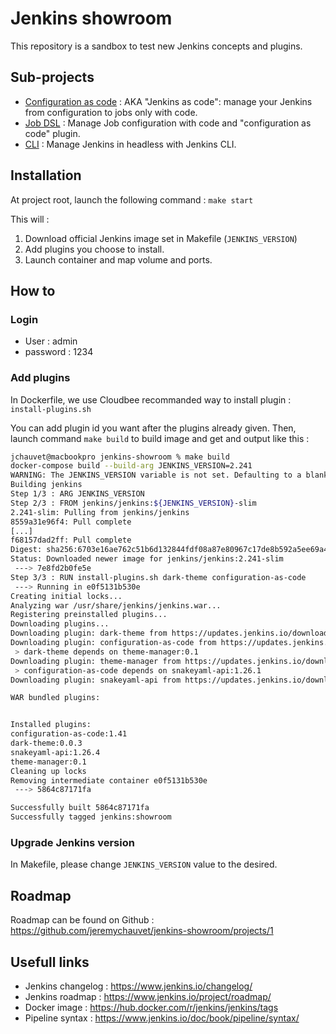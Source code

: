 # Jenkins showroom

This repository is a sandbox to test new Jenkins concepts and plugins.

## Sub-projects

- [Configuration as code](./docs/casc/README.md) : AKA "Jenkins as code": manage your Jenkins from configuration to jobs only with code.
- [Job DSL](./docs/job-dsl/README.md) : Manage Job configuration with code and "configuration as code" plugin.
- [CLI](./docs/cli/README.md) : Manage Jenkins in headless with Jenkins CLI.

## Installation

At project root, launch the following command : `make start`

This will :

1. Download official Jenkins image set in Makefile (`JENKINS_VERSION`)
2. Add plugins you choose to install.
3. Launch container and map volume and ports.

## How to

### Login

- User : admin
- password : 1234

### Add plugins

In Dockerfile, we use Cloudbee recommanded way to install plugin : `install-plugins.sh`

You can add plugin id you want after the plugins already given. Then, launch command `make build` to build image and get and output like this :

```bash
jchauvet@macbookpro jenkins-showroom % make build
docker-compose build --build-arg JENKINS_VERSION=2.241
WARNING: The JENKINS_VERSION variable is not set. Defaulting to a blank string.
Building jenkins
Step 1/3 : ARG JENKINS_VERSION
Step 2/3 : FROM jenkins/jenkins:${JENKINS_VERSION}-slim
2.241-slim: Pulling from jenkins/jenkins
8559a31e96f4: Pull complete
[...]
f68157dad2ff: Pull complete
Digest: sha256:6703e16ae762c51b6d132844fdf08a87e80967c17de8b592a5ee69a429d5804c
Status: Downloaded newer image for jenkins/jenkins:2.241-slim
 ---> 7e8fd2b0fe5e
Step 3/3 : RUN install-plugins.sh dark-theme configuration-as-code
 ---> Running in e0f5131b530e
Creating initial locks...
Analyzing war /usr/share/jenkins/jenkins.war...
Registering preinstalled plugins...
Downloading plugins...
Downloading plugin: dark-theme from https://updates.jenkins.io/download/plugins/dark-theme/latest/dark-theme.hpi
Downloading plugin: configuration-as-code from https://updates.jenkins.io/download/plugins/configuration-as-code/latest/configuration-as-code.hpi
 > dark-theme depends on theme-manager:0.1
Downloading plugin: theme-manager from https://updates.jenkins.io/download/plugins/theme-manager/latest/theme-manager.hpi
 > configuration-as-code depends on snakeyaml-api:1.26.1
Downloading plugin: snakeyaml-api from https://updates.jenkins.io/download/plugins/snakeyaml-api/latest/snakeyaml-api.hpi

WAR bundled plugins:


Installed plugins:
configuration-as-code:1.41
dark-theme:0.0.3
snakeyaml-api:1.26.4
theme-manager:0.1
Cleaning up locks
Removing intermediate container e0f5131b530e
 ---> 5864c87171fa

Successfully built 5864c87171fa
Successfully tagged jenkins:showroom
```

### Upgrade Jenkins version

In Makefile, please change `JENKINS_VERSION` value to the desired.

## Roadmap

Roadmap can be found on Github : <https://github.com/jeremychauvet/jenkins-showroom/projects/1>

## Usefull links

- Jenkins changelog : <https://www.jenkins.io/changelog/>
- Jenkins roadmap : <https://www.jenkins.io/project/roadmap/>
- Docker image : <https://hub.docker.com/r/jenkins/jenkins/tags>
- Pipeline syntax : <https://www.jenkins.io/doc/book/pipeline/syntax/>

